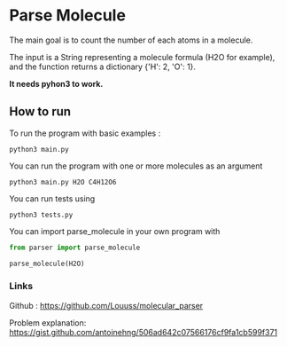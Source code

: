 # Parse Molecule

The main goal is to count the number of each atoms in a molecule. 

The input is a String representing a molecule formula (H2O for example), and the function returns a dictionary {'H': 2, 'O': 1}. 

**It needs pyhon3 to work.**

## How to run 
To run the program with basic examples : 


`python3 main.py`

You can run the program with one or more molecules as an argument

`python3 main.py H2O C4H12O6`

You can run tests using 

`python3 tests.py`

You can import parse_molecule in your own program with
```python
from parser import parse_molecule

parse_molecule(H2O)
```


### Links
Github : https://github.com/Louuss/molecular_parser

Problem explanation: https://gist.github.com/antoinehng/506ad642c07566176cf9fa1cb599f371

